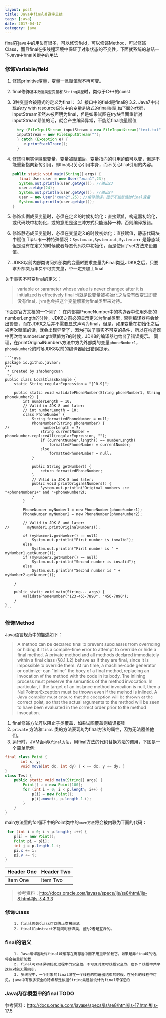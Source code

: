 ```yaml
---
layout: post
title: Java中final关键字总结
tags: [java]
date: 2017-04-17
category: java
---
```


final在java中的用法有很多，可以修饰field，可以修饰Method，可以修饰Class，而且final在多线程环境中保证了对象状态的不变性，下面就系统的总结一下Java中final关键字的用法

### 修饰Variable/field

1. 修饰primitive变量，变量一旦赋值就不再可变。
2. final修饰`基本数据类型变量`和`String类型`时，类似于C++的const
3. 3种变量会被隐式的定义为final：
   3.1. 接口中的field是final的
   3.2. Java7中出现的try with resource语句中的变量是隐式的final类型,如下面的代码，inputStream虽然未被声明为final，但是如果试图在try块里面重新对inputStream赋值的话，就会产生编译异常，不能给final变量赋值
    ```java
      try (FileInputStream inputStream = new FileInputStream("text.txt")){
      inputStream = new FileInputStream("");
      } catch (Exception e) {
         e.printStackTrace();
      }
    ```

4. 修饰引用实例类型变量，变量被赋值后，变量指向的引用的值可以变，但是不能重新指向新的引用，即final只关心引用本身，而不关心final引用的内容。
    ```java
    public static void main(String[] args) {
       final User user = new User("xuan1",23);
       System.out.println(user.getAge()); //输出23
       user.setAge(24);
       System.out.println(user.getAge()); //输出24
       user = new User("xuan2",25); //编译错误，提示不能赋值给final变量
       System.out.println(user.getAge());
    }
    ```
5. 修饰实例成员变量时，必须在定义的时候初始化：直接赋值，构造器初始化，或代码块中初始化，或的意思是这三种方式只能选择一种，否则编译报错。
6. 修饰静态成员变量时，必须在变量定义的时候初始化：直接赋值，静态代码块中赋值
    Tips: 有一种特殊情况：`System.in,System.out,System.err` 是静态域但是没有在定义的时候或者静态代码块中初始化，而是使用了set方法来设置值。
7. JDK8以前内部类访问外部类的变量时要求变量为Final类型,JDK8之后，只要求外部类为事实不可变变量，不一定要加上final
<!-- more -->

  关于事实不可变final的定义：
  > variable or parameter whose value is never changed after it is initialized is effectively final
  也就是说变量被初始化之后没有改变过即使没有final，jvm也会把这个变量解释为final类型来对待。

  下面是官方文档的一个例子：
  在内部类PhoneNumber中的构造器中使用外部的numberLength的时候，JDK8之前必须显示定义为final类型，否则编译器将会给出警告，而在JDK8之后并不需要显式声明为final，但是，如果变量在初始化之后被再次赋值的话，就会出现异常了，因为打破了事实不可变的条件，所以在构造器中再次给numberLength赋值为7的时候，JDK8的编译器也给出了错误提示。
  同理，在printOriginalNumbers方法中方为外部类的变量`phoneNumber1`，`phoneNumber2`的时候JDK8以前的编译器给出错误提示。

    ```java
    package io.github.javaor;
    /**
     * Created by zhaohongxuan
     */
    public class LocalClassExample {
    	static String regularExpression = "[^0-9]";

    	public static void validatePhoneNumber(String phoneNumber1, String phoneNumber2) {
    		int numberLength = 10;
    		// Valid in JDK 8 and later:
    		// int numberLength = 10;
    		class PhoneNumber {
    			String formattedPhoneNumber = null;
    			PhoneNumber(String phoneNumber) {
    //				 numberLength = 7;
    				String currentNumber = phoneNumber.replaceAll(regularExpression, "");
    				if (currentNumber.length() == numberLength)
    					formattedPhoneNumber = currentNumber;
    				else
    					formattedPhoneNumber = null;
    			}

    			public String getNumber() {
    				return formattedPhoneNumber;
    			}
    			// Valid in JDK 8 and later:
    			public void printOriginalNumbers() {
    				System.out.println("Original numbers are "+phoneNumber1+" and "+phoneNumber2);
    			}
    		}

    		PhoneNumber myNumber1 = new PhoneNumber(phoneNumber1);
    		PhoneNumber myNumber2 = new PhoneNumber(phoneNumber2);

    		// Valid in JDK 8 and later:
    //        myNumber1.printOriginalNumbers();

    		if (myNumber1.getNumber() == null)
    			System.out.println("First number is invalid");
    		else
    			System.out.println("First number is " + myNumber1.getNumber());
    		if (myNumber2.getNumber() == null)
    			System.out.println("Second number is invalid");
    		else
    			System.out.println("Second number is " + myNumber2.getNumber());

    	}

    	public static void main(String... args) {
    		validatePhoneNumber("123-456-7890", "456-7890");
    	}
    }
    ```





### 修饰Method

Java语言规范中的描述如下：

>A method can be declared final to prevent subclasses from overriding or hiding it.
It is a compile-time error to attempt to override or hide a final method.
A private method and all methods declared immediately within a final class (§8.1.1.2) behave as if they are final, since it is impossible to override them.
At run time, a machine-code generator or optimizer can "inline" the body of a final method, replacing an invocation of the method with the code in its body. The inlining process must preserve the semantics of the method invocation. In particular, if the target of an instance method invocation is null, then a NullPointerException must be thrown even if the method is inlined. A Java compiler must ensure that the exception will be thrown at the correct point, so that the actual arguments to the method will be seen to have been evaluated in the correct order prior to the method invocation.

 1. final修饰方法可以阻止子类覆盖，如果试图覆盖则编译报错
 2. `private` 方法和`final` 类的方法表现的为final方法的属性，因为无法覆盖他们。  
 3. 运行时，JVM会`内联final方法`，用final方法的代码替换方法的调用，下图是一个简单示例:

```java
final class Point {
       int x, y;
       void move(int dx, int dy) { x += dx; y += dy; }
}
class Test {
    public static void main(String[] args) {
        Point[] p = new Point[100];
        for (int i = 0; i < p.length; i++) {
            p[i] = new Point();
            p[i].move(i, p.length-1-i);
        }
    }
}
```
main方法里的for循环中的Point类中的`move方法`将会被内联为下面的代码：

```java
 for (int i = 0; i < p.length; i++) {
    p[i] = new Point();
    Point pi = p[i];
    int j = p.length-1-i;
    pi.x += i;
    pi.y += j;
}

```
| Header One     | Header Two     |
| :------------- | :------------- |
| Item One       | Item Two       |

>参考资料：http://docs.oracle.com/javase/specs/jls/se8/html/jls-8.html#jls-8.4.3.3

###  修饰Class
        1. final修饰Class可以防止类被继承
        2. final和abstract不能同时修饰类，因为2者是互斥的。
###  final的语义
        1. Java编译器允许final域缓存在寄存器中而不用重新加载它，如果是非fina域的话，将会被重新加载
        2. final可以确保初始化过程中的安全性，不可变对象时线程安全的，在多个线程中共享这些对象无需同步。
        3. 多线程中，一个对象的final域在一个线程的构造器结束的时候，在另外的线程中可见。java中有很多安全的特点都是依据String类是被设计为final来保证的
### Java内存模型中的final TODO




参考资料：http://docs.oracle.com/javase/specs/jls/se8/html/jls-17.html#jls-17.5
